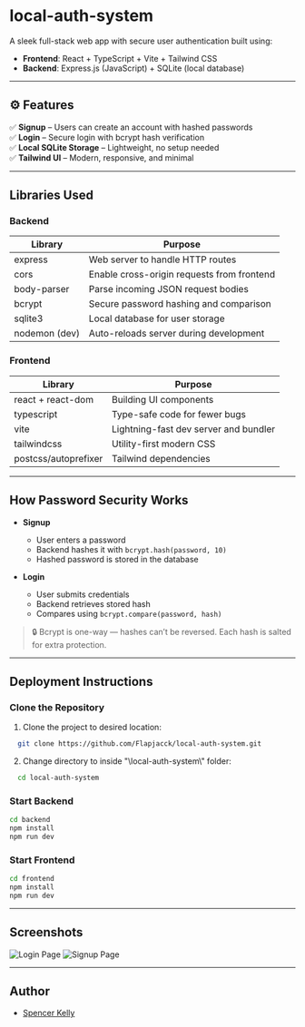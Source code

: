 # local-auth-system

A sleek full-stack web app with secure user authentication built using:

- **Frontend**: React + TypeScript + Vite + Tailwind CSS  
- **Backend**: Express.js (JavaScript) + SQLite (local database)

---

## ⚙️ Features

✅ **Signup** – Users can create an account with hashed passwords  
✅ **Login** – Secure login with bcrypt hash verification  
✅ **Local SQLite Storage** – Lightweight, no setup needed  
✅ **Tailwind UI** – Modern, responsive, and minimal   

---

## Libraries Used

### Backend

| Library        | Purpose                                      |
|----------------|----------------------------------------------|
| express        | Web server to handle HTTP routes             |
| cors           | Enable cross-origin requests from frontend   |
| body-parser    | Parse incoming JSON request bodies           |
| bcrypt         | Secure password hashing and comparison       |
| sqlite3        | Local database for user storage              |
| nodemon (dev)  | Auto-reloads server during development       |

### Frontend

| Library         | Purpose                                       |
|------------------|-----------------------------------------------|
| react + react-dom | Building UI components                       |
| typescript        | Type-safe code for fewer bugs                |
| vite              | Lightning-fast dev server and bundler        |
| tailwindcss       | Utility-first modern CSS                     |
| postcss/autoprefixer | Tailwind dependencies                     |

---

## How Password Security Works

- **Signup**
  - User enters a password
  - Backend hashes it with `bcrypt.hash(password, 10)`
  - Hashed password is stored in the database

- **Login**
  - User submits credentials
  - Backend retrieves stored hash
  - Compares using `bcrypt.compare(password, hash)`

> 🔒 Bcrypt is one-way — hashes can’t be reversed. Each hash is salted for extra protection.

---

## Deployment Instructions

### Clone the Repository

1. Clone the project to desired location:

```bash
  git clone https://github.com/Flapjacck/local-auth-system.git
```

2. Change directory to inside "\local-auth-system\\" folder:

```bash
  cd local-auth-system
```

### Start Backend

```bash
cd backend
npm install
npm run dev
```

### Start Frontend

```bash
cd frontend
npm install
npm run dev
```

---

## Screenshots

![Login Page](https://i.imgur.com/Xo8u5dl.png)
![Signup Page](https://i.imgur.com/Hc1DMhs.png)

---

## Author

- [Spencer Kelly](https://SpencerKelly.tech/)
